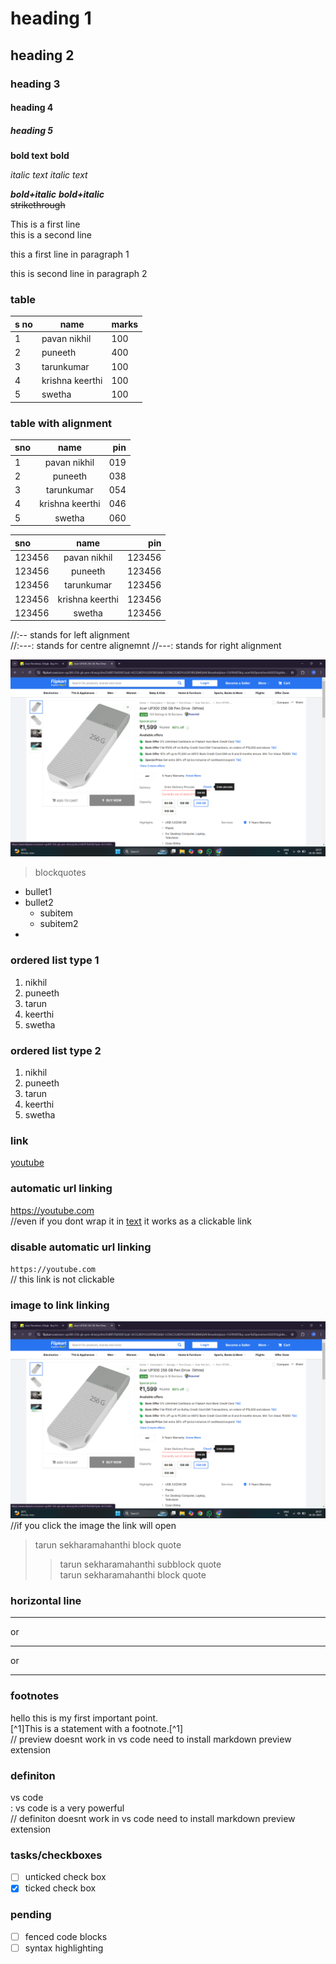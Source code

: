 # heading 1
## heading 2
### heading 3
#### heading 4
##### heading 5

**bold text**  __bold__

*italic text*  _italic text_

***bold+italic*** ___bold+italic___  
~~strikethrough~~


This is a first line   
this is a second line

this a first line in paragraph 1   

this is second line in paragraph 2  

### table
|s no|name| marks|
|---|---|---|
1|pavan nikhil |100
2|puneeth|400
3 |tarunkumar|100
4|krishna keerthi|100
5|swetha|100

### table with alignment 
|sno|name|pin|
|:---|:---:|---:| 
1|pavan nikhil|019
2|puneeth|038|
3|tarunkumar|054
4|krishna keerthi |046
5|swetha |060

|sno|name|pin|
|:---|:---:|---:| 
123456|pavan nikhil|123456
123456|puneeth|123456
123456|tarunkumar|123456
123456|krishna keerthi |123456
123456|swetha |123456

//:-- stands for left alignment  
//:---: stands for centre alignemnt
//---: stands for right alignment


![alt text](acer.jpeg)

>blockquotes

- bullet1
- bullet2  
    - subitem
    - subitem2  
- 
  
### ordered list type 1
1. nikhil  
2. puneeth  
3. tarun
4. keerthi
5. swetha       

### ordered list type 2
1. nikhil
7. puneeth
3. tarun
4. keerthi
8. swetha

### link
[youtube](https://youtube.com)

### automatic url linking
https://youtube.com  
//even if you dont wrap it in [text](link) it works as a clickable link

### disable automatic url linking 
`https://youtube.com `  
// this link is not clickable 

### image to link linking
[![Alt Text](acer.jpeg)](https://youtube.com)
//if you click the image the link will open

>tarun sekharamahanthi block quote  
>>tarun sekharamahanthi subblock quote  
tarun sekharamahanthi block quote

### horizontal line
---
or
***
or
___

### footnotes
hello this is my first important point.   
[^1]This is a statement with a footnote.[^1]  
// preview doesnt work in vs code need to install markdown preview extension


### definiton

vs code  
: vs code is a very powerful  
// definiton doesnt work in vs code need to install markdown preview extension

### tasks/checkboxes
- [ ] unticked check box
- [x] ticked check box

### pending  
- [ ] fenced code blocks  
- [ ] syntax highlighting
